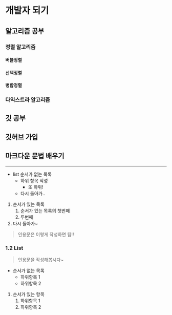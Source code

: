 # 개발자 되기

## 알고리즘 공부

### 정렬 알고리즘
#### 버블정렬
#### 선택정렬
#### 병합정렬

### 다익스트라 알고리즘



## 깃 공부



## 깃허브 가입



## 마크다운 문법 배우기

---



* list 순서가 없는 목록
  * 하위 항목 작성
    * 또 하위!
  * 다시 돌아가..

1. 순서가 있는 목록
   1. 순서가 있는 목록의 첫번째
   2. 두번째
2. 다시 돌아가~



> 인용문은 이렇게 작성하면 됨!!

### 1.2 List

> 인용문을 작성해봅시다~

- 순서가 없는 목록
  - 하위항목 1
  - 하위항목 2

1. 순서가 있는 항목
   1. 하위항목 1
   2. 하위항목 2

